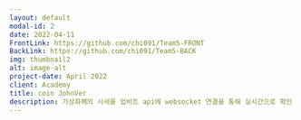 ```yaml
---
layout: default
modal-id: 2
date: 2022-04-11
FrontLink: https://github.com/chi091/Team5-FRONT
BackLink: https://github.com/chi091/Team5-BACK
img: thumbnail2
alt: image-alt
project-date: April 2022
client: Academy
title: coin JohnVer
description: 가상화폐의 시세를 업비트 api에 websocket 연결을 통해 실시간으로 확인 하는 두번째 팀 프로젝트 입니다. 로그인/로그아웃에 카카오 api 사용함으로서 본격적으로 api 사용을 익혔던 프로젝트입니다. cors 에러를 해결하는데 많은 시간을 소요한 기억이 있었습니다. 프로젝트 전체적으로 메인페이지는 구상한 대로 제작했지만, 작업 수율을 조절하지 못해 커뮤니티 사이트처럼 만들고자 했던 게시판기능을 미완성하게 되었습니다.  
---
```

